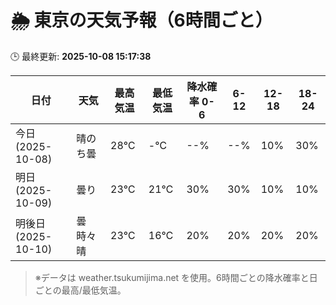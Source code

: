 # 🌦️ 東京の天気予報（6時間ごと）

🕒 最終更新: **2025-10-08 15:17:38**

| 日付 | 天気 | 最高気温 | 最低気温 | 降水確率 0-6 | 6-12 | 12-18 | 18-24 |
|------|------|----------|----------|------------|------|------|------|
| 今日 (2025-10-08) | 晴のち曇 | 28℃ | -℃ | --% | --% | 10% | 30% |
| 明日 (2025-10-09) | 曇り | 23℃ | 21℃ | 30% | 30% | 10% | 10% |
| 明後日 (2025-10-10) | 曇時々晴 | 23℃ | 16℃ | 20% | 20% | 20% | 20% |

> ※データは weather.tsukumijima.net を使用。6時間ごとの降水確率と日ごとの最高/最低気温。